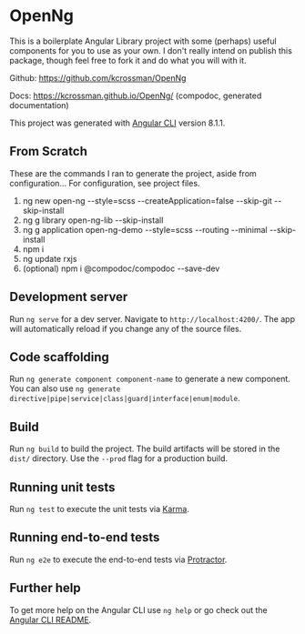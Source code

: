 # OpenNg
This is a boilerplate Angular Library project with some (perhaps) useful components for you to use as your own. I don't really intend on publish this package, though feel free to fork it and do what you will with it.

Github: https://github.com/kcrossman/OpenNg

Docs: https://kcrossman.github.io/OpenNg/ (compodoc, generated documentation)

This project was generated with [Angular CLI](https://github.com/angular/angular-cli) version 8.1.1.

## From Scratch
These are the commands I ran to generate the project, aside from configuration... For configuration, see project files.

1) ng new open-ng --style=scss --createApplication=false --skip-git --skip-install
2) ng g library open-ng-lib --skip-install
3) ng g application open-ng-demo --style=scss --routing --minimal --skip-install
4) npm i
5) ng update rxjs
6) (optional) npm i @compodoc/compodoc --save-dev

## Development server

Run `ng serve` for a dev server. Navigate to `http://localhost:4200/`. The app will automatically reload if you change any of the source files.

## Code scaffolding

Run `ng generate component component-name` to generate a new component. You can also use `ng generate directive|pipe|service|class|guard|interface|enum|module`.

## Build

Run `ng build` to build the project. The build artifacts will be stored in the `dist/` directory. Use the `--prod` flag for a production build.

## Running unit tests

Run `ng test` to execute the unit tests via [Karma](https://karma-runner.github.io).

## Running end-to-end tests

Run `ng e2e` to execute the end-to-end tests via [Protractor](http://www.protractortest.org/).

## Further help

To get more help on the Angular CLI use `ng help` or go check out the [Angular CLI README](https://github.com/angular/angular-cli/blob/master/README.md).
